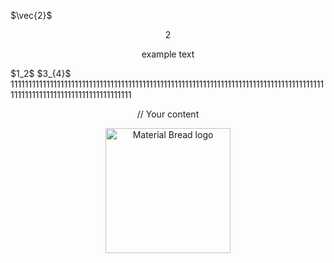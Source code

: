$\vec{2}$
<div style="text-align: center;">2</div>
<p style="text-align:center"> example text </p>
$1_2$ $3_{4}$ 
11111111111111111111111111111111111111111111111111111111111111111111111111111111111111111111111111111111111111111111111111

<p align="center">
// Your content
</p>

<p align="center">
    <img width="200" src="http://material-bread.org/logo-shadow.svg" alt="Material Bread logo">
</p>
